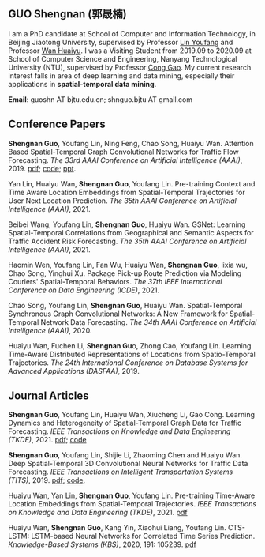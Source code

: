 ## GUO Shengnan (郭晟楠)

I am  a PhD candidate at School of Computer and Information Technology, in Beijing Jiaotong University, supervised by Professor [Lin Youfang](http://faculty.bjtu.edu.cn/7443/) and Professor [Wan Huaiyu](http://faculty.bjtu.edu.cn/8793/). 
I was a Visiting Student from 2019.09 to 2020.09 at School of Computer Science and Engineering, Nanyang Technological University (NTU), supervised by Professor [Cong Gao](https://www.ntu.edu.sg/home/gaocong/).
My current research interest falls in area of deep learning and data mining, especially their applications in **spatial-temporal data mining**.

**Email**:  guoshn AT bjtu.edu.cn; shnguo.bjtu AT gmail.com

## **Conference Papers**

**Shengnan Guo**, Youfang Lin, Ning Feng, Chao Song, Huaiyu Wan. Attention Based Spatial-Temporal Graph Convolutional Networks for Traffic Flow Forecasting. *The 33rd AAAI Conference on Artificial Intelligence (AAAI)*, 2019.  [pdf](pdfs/AAAI2019-GuoS.2690.pdf); [code](https://github.com/guoshnBJTU/ASTGCN-r-pytorch); [ppt](https://github.com/guoshnBJTU/ASTGCN/blob/master/papers/ASTGCN_ppt.pdf).

Yan Lin, Huaiyu Wan, **Shengnan Guo**, Youfang Lin. Pre-training Context and Time Aware Location Embeddings from Spatial-Temporal Trajectories for User Next Location Prediction. *The 35th AAAI Conference on Artificial Intelligence (AAAI)*, 2021.

Beibei Wang, Youfang Lin, **Shengnan Guo**, Huaiyu Wan. GSNet: Learning Spatial-Temporal Correlations from Geographical and Semantic Aspects for Traffic Accident Risk Forecasting. *The 35th AAAI Conference on Artificial Intelligence (AAAI)*, 2021.

Haomin Wen, Youfang Lin, Fan Wu, Huaiyu Wan, **Shengnan Guo**, lixia wu, Chao Song, Yinghui Xu. Package Pick-up Route Prediction via Modeling Couriers' Spatial-Temporal Behaviors. *The 37th IEEE International Conference on Data Engineering (ICDE)*, 2021.

Chao Song, Youfang Lin, **Shengnan Guo**, Huaiyu Wan. Spatial-Temporal Synchronous Graph Convolutional Networks: A New Framework for Spatial-Temporal Network Data Forecasting. *The 34th AAAI Conference on Artificial Intelligence* *(AAAI)*, 2020. 

Huaiyu Wan, Fuchen Li, **Shengnan Gu**o, Zhong Cao, Youfang Lin. Learning Time-Aware Distributed Representations of Locations from Spatio-Temporal Trajectories. *The 24th International Conference on Database Systems for Advanced Applications (DASFAA)*, 2019.

## Journal Articles

**Shengnan Guo**, Youfang Lin, Huaiyu Wan, Xiucheng Li, Gao Cong. Learning Dynamics and Heterogeneity of Spatial-Temporal Graph Data for Traffic Forecasting. *IEEE Transactions on Knowledge and Data Engineering (TKDE)*, 2021. [pdf](https://ieeexplore.ieee.org/document/9346058); [code](https://github.com/guoshnBJTU/ASTGNN) 

**Shengnan Guo**, Youfang Lin, Shijie Li, Zhaoming Chen and Huaiyu Wan. Deep Spatial-Temporal 3D Convolutional Neural Networks for Traffic Data Forecasting. *IEEE Transactions on Intelligent Transportation Systems (TITS)*, 2019. [pdf](https://ieeexplore.ieee.org/abstract/document/8684259); [code](https://github.com/guoshnBJTU/ST3DNet).

Huaiyu Wan, Yan Lin, **Shengnan Guo**, Youfang Lin. Pre-training Time-Aware Location Embeddings from Spatial-Temporal Trajectories. *IEEE Transactions on Knowledge and Data Engineering (TKDE)*, 2021. [pdf](https://ieeexplore.ieee.org/document/9351627)

Huaiyu Wan, **Shengnan Guo**, Kang Yin, Xiaohui Liang, Youfang Lin. CTS-LSTM: LSTM-based Neural Networks for Correlated Time Series Prediction. *Knowledge-Based Systems (KBS)*, 2020, 191: 105239. [pdf](https://www.sciencedirect.com/science/article/abs/pii/S095070511930557X)

